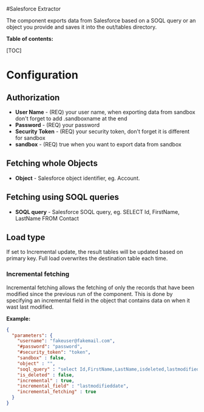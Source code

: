 #Salesforce Extractor

The component exports data from Salesforce based on a SOQL query or an object you provide 
and saves it into the out/tables directory.

**Table of contents:**  
  
[TOC]

# Configuration

## Authorization

- **User Name** - (REQ) your user name, when exporting data from sandbox don't forget to add .sandboxname at the end
- **Password** - (REQ) your password
- **Security Token** - (REQ) your security token, don't forget it is different for sandbox
- **sandbox** - (REQ) true when you want to export data from sandbox

## Fetching whole Objects

- **Object** - Salesforce object identifier, eg. Account.

## Fetching using SOQL queries

- **SOQL query** - Salesforce SOQL query, eg. SELECT Id, FirstName, LastName FROM Contact

## Load type
If set to Incremental update, the result tables will be updated based on primary key. 
Full load overwrites the destination table each time.
### Incremental fetching 

Incremental fetching allows the fetching of only the records that have been modified since the previous run of
the component. This is done by specifying an incremental field in the object that contains data on when it wast last modified.


**Example:**

```json
{
  "parameters": {
    "username": "fakeuser@fakemail.com",
    "#password": "password",
    "#security_token": "token",
    "sandbox" : false,
    "object" : "",
    "soql_query" : "select Id,FirstName,LastName,isdeleted,lastmodifieddate from Contact",
    "is_deleted" : false,
    "incremental" : true,
    "incremental_field" : "lastmodifieddate",
    "incremental_fetching" : true
  }
}
```


